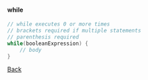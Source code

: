 #### while
```java
// while executes 0 or more times
// brackets required if multiple statements
// parenthesis required
while(booleanExpression) {
    // body
}
```

[Back](../)
